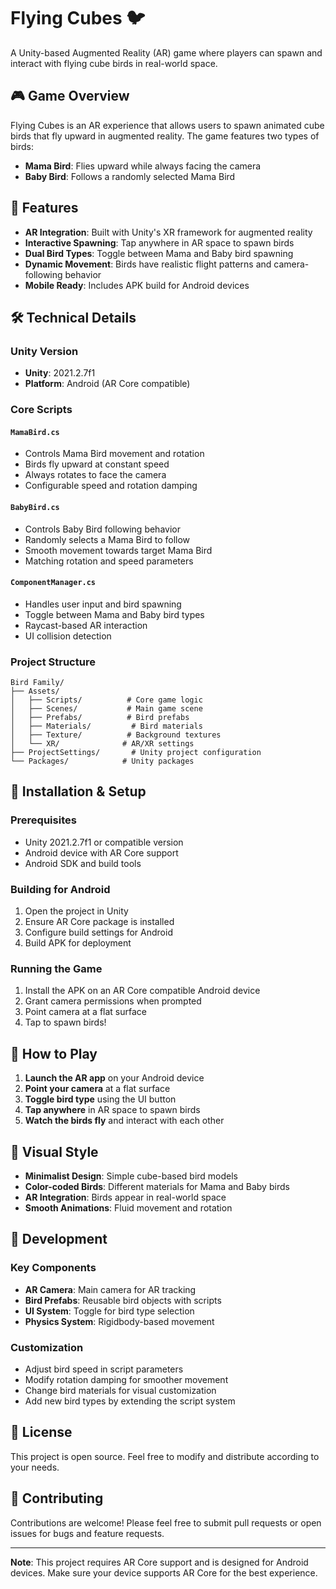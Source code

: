 # Flying Cubes 🐦

A Unity-based Augmented Reality (AR) game where players can spawn and interact with flying cube birds in real-world space.

## 🎮 Game Overview

Flying Cubes is an AR experience that allows users to spawn animated cube birds that fly upward in augmented reality. The game features two types of birds:

- **Mama Bird**: Flies upward while always facing the camera
- **Baby Bird**: Follows a randomly selected Mama Bird

## 🚀 Features

- **AR Integration**: Built with Unity's XR framework for augmented reality
- **Interactive Spawning**: Tap anywhere in AR space to spawn birds
- **Dual Bird Types**: Toggle between Mama and Baby bird spawning
- **Dynamic Movement**: Birds have realistic flight patterns and camera-following behavior
- **Mobile Ready**: Includes APK build for Android devices

## 🛠️ Technical Details

### Unity Version
- **Unity**: 2021.2.7f1
- **Platform**: Android (AR Core compatible)

### Core Scripts

#### `MamaBird.cs`
- Controls Mama Bird movement and rotation
- Birds fly upward at constant speed
- Always rotates to face the camera
- Configurable speed and rotation damping

#### `BabyBird.cs`
- Controls Baby Bird following behavior
- Randomly selects a Mama Bird to follow
- Smooth movement towards target Mama Bird
- Matching rotation and speed parameters

#### `ComponentManager.cs`
- Handles user input and bird spawning
- Toggle between Mama and Baby bird types
- Raycast-based AR interaction
- UI collision detection

### Project Structure
```
Bird Family/
├── Assets/
│   ├── Scripts/          # Core game logic
│   ├── Scenes/           # Main game scene
│   ├── Prefabs/          # Bird prefabs
│   ├── Materials/         # Bird materials
│   ├── Texture/          # Background textures
│   └── XR/              # AR/XR settings
├── ProjectSettings/       # Unity project configuration
└── Packages/            # Unity packages
```

## 📱 Installation & Setup

### Prerequisites
- Unity 2021.2.7f1 or compatible version
- Android device with AR Core support
- Android SDK and build tools

### Building for Android
1. Open the project in Unity
2. Ensure AR Core package is installed
3. Configure build settings for Android
4. Build APK for deployment

### Running the Game
1. Install the APK on an AR Core compatible Android device
2. Grant camera permissions when prompted
3. Point camera at a flat surface
4. Tap to spawn birds!

## 🎯 How to Play

1. **Launch the AR app** on your Android device
2. **Point your camera** at a flat surface
3. **Toggle bird type** using the UI button
4. **Tap anywhere** in AR space to spawn birds
5. **Watch the birds fly** and interact with each other

## 🎨 Visual Style

- **Minimalist Design**: Simple cube-based bird models
- **Color-coded Birds**: Different materials for Mama and Baby birds
- **AR Integration**: Birds appear in real-world space
- **Smooth Animations**: Fluid movement and rotation

## 🔧 Development

### Key Components
- **AR Camera**: Main camera for AR tracking
- **Bird Prefabs**: Reusable bird objects with scripts
- **UI System**: Toggle for bird type selection
- **Physics System**: Rigidbody-based movement

### Customization
- Adjust bird speed in script parameters
- Modify rotation damping for smoother movement
- Change bird materials for visual customization
- Add new bird types by extending the script system

## 📄 License

This project is open source. Feel free to modify and distribute according to your needs.

## 🤝 Contributing

Contributions are welcome! Please feel free to submit pull requests or open issues for bugs and feature requests.

---

**Note**: This project requires AR Core support and is designed for Android devices. Make sure your device supports AR Core for the best experience.